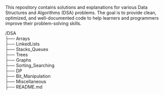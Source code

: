 This repository contains solutions and explanations for various Data Structures and Algorithms (DSA) problems. The goal is to provide clean, optimized, and well-documented code to help learners and programmers improve their problem-solving skills.

/DSA  
  ├── Arrays  
  ├── LinkedLists  
  ├── Stacks_Queues  
  ├── Trees  
  ├── Graphs  
  ├── Sorting_Searching  
  ├── DP  
  ├── Bit_Manipulation  
  ├── Miscellaneous  
  ├── README.md  

